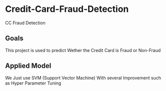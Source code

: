 # Credit-Card-Fraud-Detection
CC Fraud Detection

## Goals
This project is used to predict Wether the Credit Card is Fraud or Non-Fraud


## Applied Model
We Just use SVM (Support Vector Machine) With several Improvement such as Hyper Parameter Tuning
